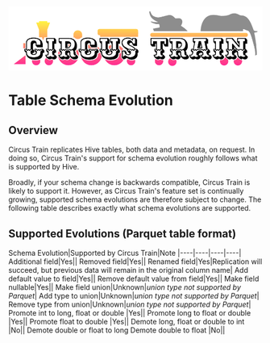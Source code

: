![Circus Train.](circus-train.png "Moving Hive data between sites.")

# Table Schema Evolution

## Overview
Circus Train replicates Hive tables, both data and metadata, on request. In doing so, Circus Train's support for schema evolution roughly follows what is supported by Hive.

Broadly, if your schema change is backwards compatible, Circus Train is likely to support it. However, as Circus Train's feature set is continually growing, supported schema evolutions are therefore subject to change. The following table describes exactly what schema evolutions are supported.

## Supported Evolutions (Parquet table format)

Schema Evolution|Supported by Circus Train|Note
|----|----|----|----|
Additional field|Yes||
Removed field|Yes||
Renamed field|Yes|Replication will succeed, but previous data will remain in the original column name|
Add default value to field|Yes||
Remove default value from field|Yes||
Make field nullable|Yes||
Make field union|Unknown|_union type not supported by Parquet_|
Add type to union|Unknown|_union type not supported by Parquet_|
Remove type from union|Unknown|_union type not supported by Parquet_|
Promote int to long, float or double |Yes||
Promote long to float or double |Yes||
Promote float to double |Yes||
Demote long, float or double to int |No||
Demote double or float to long
Demote double to float |No||
